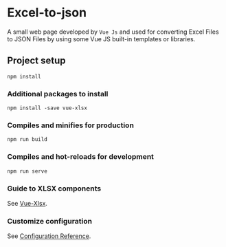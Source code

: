 # Excel-to-json

A small web page developed by `Vue Js` and used for converting Excel Files to JSON Files by using some Vue JS built-in templates or libraries.

## Project setup
```
npm install
```

### Additional packages to install
```
npm install -save vue-xlsx
```

### Compiles and minifies for production
```
npm run build
```

### Compiles and hot-reloads for development
```
npm run serve
```


### Guide to XLSX components

See [Vue-Xlsx](https://vue-xlsx.netlify.com/guide/).

### Customize configuration
See [Configuration Reference](https://cli.vuejs.org/config/).
